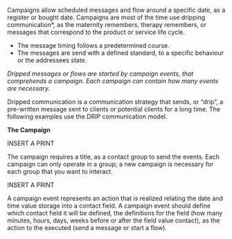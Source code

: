 Campaigns allow scheduled messages and flow around a specific date, as a register or bought date. Campaigns are most of the time use dripping communication*, as the maternity remembers, therapy remembers, or messages that correspond to the product or service life cycle.

- The message timing follows a predetermined course.
- The messages are send with a defined standard, to a specific behaviour or the addressees state.

*Dripped messages or flows are started by campaign events, that comprehends a campaign. Each campaign can contain how many events are necessary.*

Dripped communication is a communication strategy that sends, or “drip”, a pre-written message sent to clients or potential clients for a long time. The following examples use the DRIP communication model.

**The Campaign**

INSERT A PRINT

The campaign requires a title, as a contact group to send the events. Each campaign can only operate in a group; a new campaign is necessary for each group that you want to interact.

INSERT A PRINT

A campaign event represents an action that is realized relating the date and time value storage into a contact field. A campaign event should define which contact field it will be defined, the definitions for the field (how many minutes, hours, days, weeks before or after the field value contact), as the action to the executed (send a message or start a flow).

